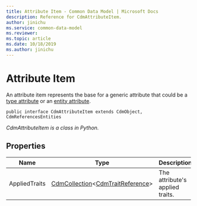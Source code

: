 ```yaml
---
title: Attribute Item - Common Data Model | Microsoft Docs
description: Reference for CdmAttributeItem.
author: jinichu
ms.service: common-data-model
ms.reviewer: 
ms.topic: article
ms.date: 10/18/2019
ms.author: jinichu
---
```


# Attribute Item

An attribute item represents the base for a generic attribute that could be a [type attribute](typeattribute.md) or an [entity attribute](entityattribute.md).

```
public interface CdmAttributeItem extends CdmObject, CdmReferencesEntities
```
*CdmAttributeItem is a class in Python.*

## Properties
|Name|Type|Description|
|---|---|---|
|AppliedTraits|[CdmCollection](collection.md)\<[CdmTraitReference](traitreference.md)>|The attribute's applied traits.|

